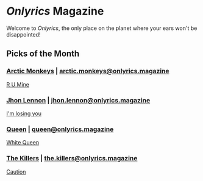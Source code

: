 # _Onlyrics_ Magazine

Welcome to _Onlyrics_, the only place on the planet where your ears won't be disappointed!



## Picks of the Month

### [Arctic Monkeys](/writer/arctic_monkeys.md) | arctic.monkeys@onlyrics.magazine

[R U Mine](../song/feb/r_u_mine.md)

### [Jhon Lennon](writer/john_lennon.md) | jhon.lennon@onlyrics.magazine

[I'm losing you](../song/feb/Im_losing_you.md)

### [Queen](writer/queen.md) | queen@onlyrics.magazine

[White Queen](../song/feb/white_queen.md)

### [The Killers](writer/the_killers) | the.killers@onlyrics.magazine

[Caution](../song/feb/Caution.md)

